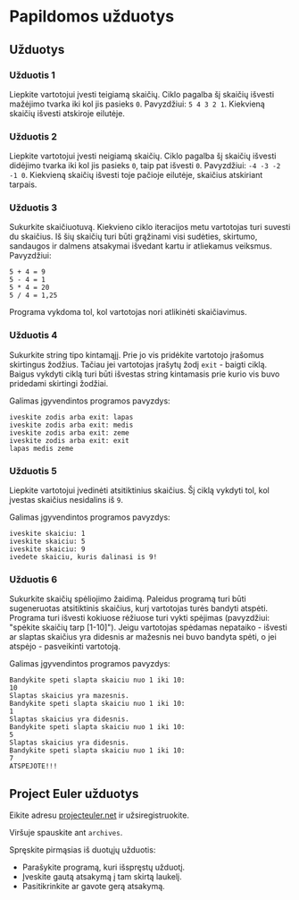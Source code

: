 # Papildomos užduotys

## Užduotys

### Užduotis 1

Liepkite vartotojui įvesti teigiamą skaičių. Ciklo pagalba šį skaičių išvesti mažėjimo tvarka iki kol jis pasieks `0`. Pavyzdžiui: `5 4 3 2 1`. Kiekvieną skaičių išvesti atskiroje eilutėje.

### Užduotis 2

Liepkite vartotojui įvesti neigiamą skaičių. Ciklo pagalba šį skaičių išvesti didėjimo tvarka iki kol jis pasieks `0`, taip pat išvesti `0`. Pavyzdžiui: `-4 -3 -2 -1 0`. Kiekvieną skaičių išvesti toje pačioje eilutėje, skaičius atskiriant tarpais.

### Užduotis 3

Sukurkite skaičiuotuvą. Kiekvieno ciklo iteracijos metu vartotojas turi suvesti du skaičius. Iš šių skaičių turi būti grąžinami visi sudėties, skirtumo, sandaugos ir dalmens atsakymai išvedant kartu ir atliekamus veiksmus. Pavyzdžiui:

```
5 + 4 = 9
5 - 4 = 1
5 * 4 = 20
5 / 4 = 1,25
```

Programa vykdoma tol, kol vartotojas nori atlikinėti skaičiavimus.

### Užduotis 4

Sukurkite string tipo kintamąjį. Prie jo vis pridėkite vartotojo įrašomus skirtingus žodžius. Tačiau jei vartotojas įrašytų žodį `exit` - baigti ciklą. Baigus vykdyti ciklą turi būti išvestas string kintamasis prie kurio vis buvo pridedami skirtingi žodžiai.

Galimas įgyvendintos programos pavyzdys:

```
iveskite zodis arba exit: lapas
iveskite zodis arba exit: medis
iveskite zodis arba exit: zeme
iveskite zodis arba exit: exit
lapas medis zeme
```

### Užduotis 5

Liepkite vartotojui įvedinėti atsitiktinius skaičius. Šį ciklą vykdyti tol, kol įvestas skaičius nesidalins iš `9`.

Galimas įgyvendintos programos pavyzdys:

```
iveskite skaiciu: 1
iveskite skaiciu: 5
iveskite skaiciu: 9
ivedete skaiciu, kuris dalinasi is 9!
```

### Užduotis 6

Sukurkite skaičių spėliojimo žaidimą. Paleidus programą turi būti sugeneruotas atsitiktinis skaičius, kurį vartotojas turės bandyti atspėti. Programa turi išvesti kokiuose rėžiuose turi vykti spėjimas (pavyzdžiui: "spėkite skaičių tarp [1-10]"). Jeigu vartotojas spėdamas nepataiko - išvesti ar slaptas skaičius yra didesnis ar mažesnis nei buvo bandyta spėti, o jei atspėjo - pasveikinti vartotoją.

Galimas įgyvendintos programos pavyzdys:

```
Bandykite speti slapta skaiciu nuo 1 iki 10:
10
Slaptas skaicius yra mazesnis.
Bandykite speti slapta skaiciu nuo 1 iki 10:
1
Slaptas skaicius yra didesnis.
Bandykite speti slapta skaiciu nuo 1 iki 10:
5
Slaptas skaicius yra didesnis.
Bandykite speti slapta skaiciu nuo 1 iki 10:
7
ATSPEJOTE!!!
```

## Project Euler užduotys

Eikite adresu [projecteuler.net](https://projecteuler.net/) ir užsiregistruokite.

Viršuje spauskite ant `archives`.

Spręskite pirmąsias iš duotųjų užduotis:

- Parašykite programą, kuri išspręstų užduotį.
- Įveskite gautą atsakymą į tam skirtą laukelį.
- Pasitikrinkite ar gavote gerą atsakymą.
